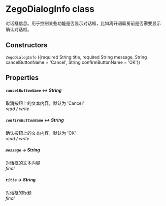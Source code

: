 

# ZegoDialogInfo class

<p>对话框信息。用于控制某些功能是否显示对话框，比如离开语聊房前是否需要显示确认对话框。</p>

## Constructors

`ZegoDialogInfo` ({required String title, required String message, String cancelButtonName = 'Cancel', String confirmButtonName = 'OK'})

## Properties

##### `cancelButtonName` &#8596; String

取消按钮上的文本内容，默认为 'Cancel'  
_<span class="feature">read / write</span>_

##### `confirmButtonName` &#8596; String

确认按钮上的文本内容，默认为 'OK'  
_<span class="feature">read / write</span>_


##### `message` &#8594; String

对话框的文本内容  
_<span class="feature">final</span>_


##### `title` &#8594; String

对话框的标题  
_<span class="feature">final</span>_
